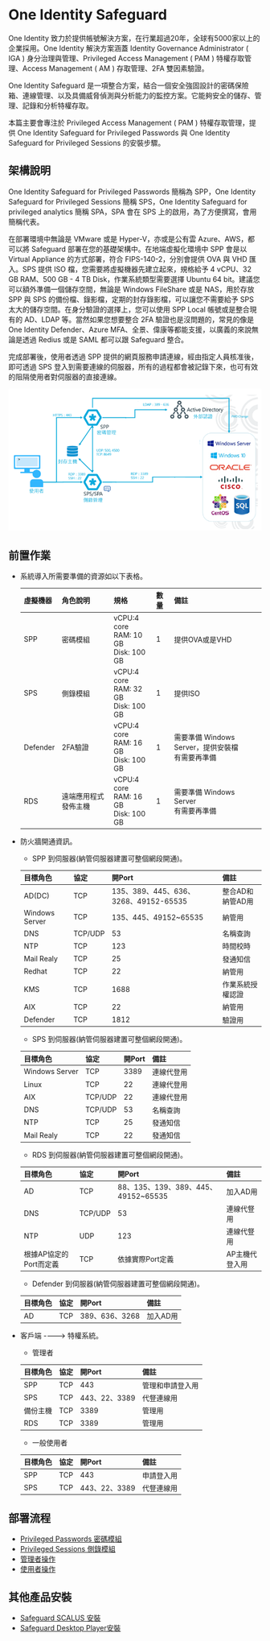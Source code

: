 # One Identity Safeguard <br>
One Identity 致力於提供帳號解決方案，在行業超過20年，全球有5000家以上的企業採用。One Identity 解決方案涵蓋 Identity Governance Administrator ( IGA ) 身分治理與管理、Privileged Access Management ( PAM ) 特權存取管理、Access Management ( AM ) 存取管理、2FA 雙因素驗證。<br>

One Identity Safeguard 是一項整合方案，結合一個安全強固設計的密碼保險箱、連線管理、以及具備威脅偵測與分析能力的監控方案。它能夠安全的儲存、管理、記錄和分析特權存取。<br>

本篇主要會專注於 Privileged Access Management ( PAM ) 特權存取管理，提供 One Identity Safeguard for Privileged Passwords 與 One Identity Safeguard for Privileged Sessions 的安裝步驟。<br>

## 架構說明 <br>

One Identity Safeguard for Privileged Passwords 簡稱為 SPP，One Identity Safeguard for Privileged Sessions 簡稱 SPS，One Identity Safeguard for privileged analytics 簡稱 SPA，SPA 會在 SPS 上的啟用，為了方便撰寫，會用簡稱代表。<br>

在部署環境中無論是 VMware 或是 Hyper-V，亦或是公有雲 Azure、AWS，都可以將 Safeguard 部署在您的基礎架構中。在地端虛擬化環境中 SPP 會是以 Virtual Appliance 的方式部署，符合 FIPS-140-2，分別會提供 OVA 與 VHD 匯入。SPS 提供 ISO 檔，您需要將虛擬機器先建立起來，規格給予 4 vCPU、32 GB RAM、500 GB - 4 TB Disk，作業系統類型需要選擇 Ubuntu 64 bit。建議您可以額外準備一個儲存空間，無論是 Windows FileShare 或是 NAS，用於存放SPP 與 SPS 的備份檔、錄影檔，定期的封存錄影檔，可以讓您不需要給予 SPS 太大的儲存空間。在身分驗證的選擇上，您可以使用 SPP Local 帳號或是整合現有的 AD、LDAP 等。當然如果您想要整合 2FA 驗證也是沒問題的，常見的像是 One Identity Defender、Azure MFA、全景、偉康等都能支援，以廣義的來說無論是透過 Redius 或是 SAML 都可以跟 Safeguard 整合。<br>

完成部署後，使用者透過 SPP 提供的網頁服務申請連線，經由指定人員核准後，即可透過 SPS 登入到需要連線的伺服器，所有的過程都會被記錄下來，也可有效的阻隔使用者對伺服器的直接連線。

![GITHUB](/images/architecture.png "architecture")<br>

## 前置作業 <br>

- 系統導入所需要準備的資源如以下表格。<br>
  
  |虛擬機器|角色說明|規格|數量|備註|
  |----|----|----|----|----|
  |SPP|密碼模組|vCPU:4 core <br> RAM: 10 GB <br> Disk: 100 GB |1|提供OVA或是VHD|
  |SPS|側錄模組|vCPU:4 core <br> RAM: 32 GB <br> Disk: 100 GB |1|提供ISO|
  |Defender|2FA驗證|vCPU:4 core <br> RAM: 16 GB <br> Disk: 100 GB |1|需要準備 Windows Server，提供安裝檔<br> 有需要再準備|
  |RDS|遠端應用程式發佈主機|vCPU:4 core <br> RAM: 16 GB <br> Disk: 100 GB |1|需要準備 Windows Server <br> 有需要再準備|
- 防火牆開通資訊。<br>
  - SPP 到伺服器(納管伺服器建置可整個網段開通)。<br>
  
  |目標角色|協定|開Port|備註|
  |----|----|----|----|
  |AD(DC)|TCP|135、389、445、636、3268、49152-65535|整合AD和納管AD用|
  |Windows Server|TCP|135、445、49152~65535|納管用|
  |DNS|TCP/UDP|53|名稱查詢|
  |NTP|TCP|123|時間校時|
  |Mail Realy|TCP|25|發通知信|
  |Redhat|TCP|22|納管用|
  |KMS|TCP|1688|作業系統授權認證|
  |AIX|TCP|22|納管用|
  |Defender|TCP|1812|驗證用|

  - SPS 到伺服器(納管伺服器建置可整個網段開通)。<br>
  
  |目標角色|協定|開Port|備註|
  |----|----|----|----|
  |Windows Server|TCP|3389|連線代登用|
  |Linux|TCP|22|連線代登用|
  |AIX|TCP/UDP|22|連線代登用|
  |DNS|TCP/UDP|53|名稱查詢|
  |NTP|TCP|25|發通知信|
  |Mail Realy|TCP|22|發通知信|

  - RDS 到伺服器(納管伺服器建置可整個網段開通)。<br>
  
  |目標角色|協定|開Port|備註|
  |----|----|----|----|
  |AD|TCP|88、135、139、389、445、49152~65535|加入AD用|
  |DNS|TCP/UDP|53|連線代豋用|
  |NTP|UDP|123|連線代豋用|
  |根據AP協定的Port而定義|TCP|依據實際Port定義|AP主機代登入用|

  - Defender 到伺服器(納管伺服器建置可整個網段開通)。<br>
  
  |目標角色|協定|開Port|備註|
  |----|----|----|----|
  |AD|TCP|389、636、3268|加入AD用|

- 客戶端 ----> 特權系統。<br>
  - 管理者<br>
  
  |目標角色|協定|開Port|備註|
  |----|----|----|----|
  |SPP|TCP|443|管理和申請登入用|
  |SPS|TCP|443、22、3389|代豋連線用|
  |備份主機|TCP|3389|管理用|
  |RDS|TCP|3389|管理用|

  - 一般使用者<br>
  
  |目標角色|協定|開Port|備註|
  |----|----|----|----|
  |SPP|TCP|443|申請登入用|
  |SPS|TCP|443、22、3389|代豋連線用|
  
## 部署流程 <br>
- [Privileged Passwords 密碼模組](/spp.md)<br>
- [Privileged Sessions 側錄模組](/sps.md)<br>
- [管理者操作](/sgadmin.md)<br>
- [使用者操作](/sguser.md)<br>
## 其他產品安裝 <br>
- [Safeguard SCALUS 安裝](/scalus.md)<br>
- [Safeguard Desktop Player安裝](/player.md)<br>

